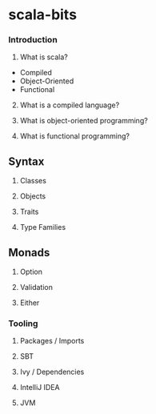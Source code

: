 # scala-bits

### Introduction

1. What is scala?
  - Compiled
  - Object-Oriented
  - Functional

2. What is a compiled language?

3. What is object-oriented programming?

4. What is functional programming?

## Syntax

1. Classes

2. Objects

3. Traits

4. Type Families

## Monads

1. Option

2. Validation

3. Either

### Tooling

1. Packages / Imports

2. SBT

3. Ivy / Dependencies

4. IntelliJ IDEA

5. JVM




